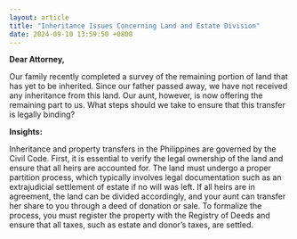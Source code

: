 ```yaml
---
layout: article
title: "Inheritance Issues Concerning Land and Estate Division"
date: 2024-09-10 13:59:50 +0800
---
```


<p><strong>Dear Attorney,</strong></p><p>Our family recently completed a survey of the remaining portion of land that has yet to be inherited. Since our father passed away, we have not received any inheritance from this land. Our aunt, however, is now offering the remaining part to us. What steps should we take to ensure that this transfer is legally binding?</p><p><strong>Insights:</strong></p><p>Inheritance and property transfers in the Philippines are governed by the Civil Code. First, it is essential to verify the legal ownership of the land and ensure that all heirs are accounted for. The land must undergo a proper partition process, which typically involves legal documentation such as an extrajudicial settlement of estate if no will was left. If all heirs are in agreement, the land can be divided accordingly, and your aunt can transfer her share to you through a deed of donation or sale. To formalize the process, you must register the property with the Registry of Deeds and ensure that all taxes, such as estate and donor’s taxes, are settled.</p>